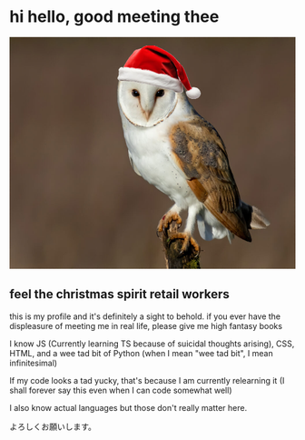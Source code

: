 # hi hello, good meeting thee

![cute owl!](shutterstock_1687802734-992x803.png)

## feel the christmas spirit retail workers

this is my profile and it's definitely a sight to behold. if you ever have the displeasure of meeting me in real life, please give me high fantasy books

I know JS (Currently learning TS because of suicidal thoughts arising), CSS, HTML, and a wee tad bit of Python (when I mean "wee tad bit", I mean infinitesimal)

If my code looks a tad yucky, that's because I am currently relearning it (I shall forever say this even when I can code somewhat well)

I also know actual languages but those don't really matter here. 

よろしくお願いします。
